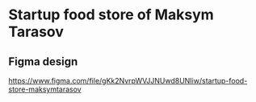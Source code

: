 # Startup food store of Maksym Tarasov
## Figma design
https://www.figma.com/file/gKk2NvrpWVJJNUwd8UNIiw/startup-food-store-maksymtarasov
